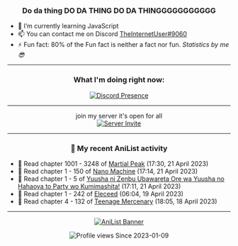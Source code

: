 <div align="center">

### Do da thing DO DA THING DO DA THINGGGGGGGGGGG
</div>

- 🌱 I’m currently learning JavaScript
- 📫 You can contact me on Discord [TheInternetUser#9060](https://discord.com/users/534117072796385300)
- ⚡ Fun fact: 80% of the Fun fact is neither a fact nor fun. _Statistics by me 😎_
<hr>

<div align="center">

### What I'm doing right now:
[![Discord Presence](https://lanyard.cnrad.dev/api/534117072796385300)](https://discord.com/users/534117072796385300)
<hr>

join my server it's open for all <br>
[![Server Invite](https://invidget.switchblade.xyz/bfYgVHxrSs)](https://discord.gg/bfYgVHxrSs)

<hr>
  
### 🌸 My recent AniList activity

</div>

<!-- ANILIST_ACTIVITY:start -->

-   📖 Read chapter 1001 - 3248 of [Martial Peak](https://anilist.co/manga/104494) (17:30, 21 April 2023)
-   📖 Read chapter 1 - 150 of [Nano Machine](https://anilist.co/manga/120980) (17:14, 21 April 2023)
-   📖 Read chapter 1 - 5 of [Yuusha ni Zenbu Ubawareta Ore wa Yuusha no Hahaoya to Party wo Kumimashita!](https://anilist.co/manga/159187) (17:11, 21 April 2023)
-   📖 Read chapter 1 - 242 of [Eleceed](https://anilist.co/manga/106929) (06:04, 19 April 2023)
-   📖 Read chapter 4 - 132 of [Teenage Mercenary](https://anilist.co/manga/126297) (18:05, 18 April 2023)

<!-- ANILIST_ACTIVITY:end -->
<hr>

<div align="center">

[![AniList Banner](https://img.anili.st/User/929966)](https://anilist.co/user/TheInternetUser)

![Profile views](https://gpvc.arturio.dev/TheInternetUse7) Since 2023-01-09

</div>
